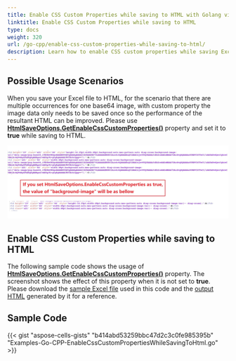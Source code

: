```yaml
---
title: Enable CSS Custom Properties while saving to HTML with Golang via C++
linktitle: Enable CSS Custom Properties while saving to HTML
type: docs
weight: 320
url: /go-cpp/enable-css-custom-properties-while-saving-to-html/
description: Learn how to enable CSS custom properties while saving Excel files to HTML using Aspose.Cells for C++. Improve performance by reducing redundant image data.
---
```


## **Possible Usage Scenarios**

When you save your Excel file to HTML, for the scenario that there are multiple occurrences for one base64 image, with custom property the image data only needs to be saved once so the performance of the resultant HTML can be improved. Please use [**HtmlSaveOptions.GetEnableCssCustomProperties()**](https://reference.aspose.com/cells/go-cpp/htmlsaveoptions/getenablecsscustomproperties/) property and set it to **true** while saving to HTML.

![todo:image_alt_text](enable-css-custom-properties-while-saving-to-html-1.jpg)

## **Enable CSS Custom Properties while saving to HTML**

The following sample code shows the usage of [**HtmlSaveOptions.GetEnableCssCustomProperties()**](https://reference.aspose.com/cells/go-cpp/htmlsaveoptions/getenablecsscustomproperties/) property. The screenshot shows the effect of this property when it is not set to **true**. Please download the [sample Excel file](50528260.xlsx) used in this code and the [output HTML](50528261.zip) generated by it for a reference.

## **Sample Code**

{{< gist "aspose-cells-gists" "b414abd53259bbc47d2c3c0fe985395b" "Examples-Go-CPP-EnableCssCustomPropertiesWhileSavingToHtml.go" >}}